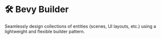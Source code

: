 # 🛠️ Bevy Builder

Seamlessly design collections of entities (scenes, UI layouts, etc.) using a lightweight and flexible builder pattern.
